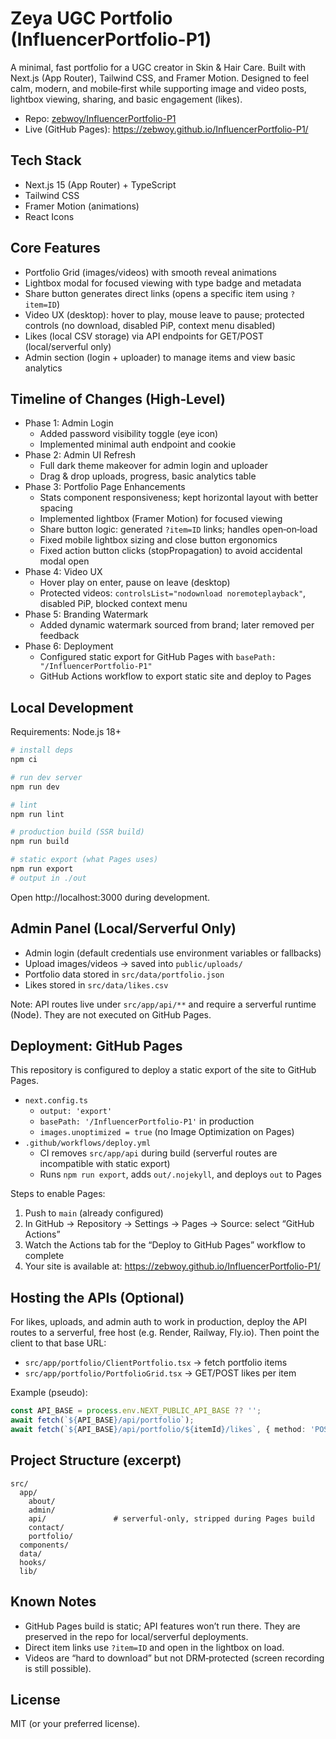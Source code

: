 # Zeya UGC Portfolio (InfluencerPortfolio-P1)

A minimal, fast portfolio for a UGC creator in Skin & Hair Care. Built with Next.js (App Router), Tailwind CSS, and Framer Motion. Designed to feel calm, modern, and mobile‑first while supporting image and video posts, lightbox viewing, sharing, and basic engagement (likes).

- Repo: [zebwoy/InfluencerPortfolio-P1](https://github.com/zebwoy/InfluencerPortfolio-P1)
- Live (GitHub Pages): https://zebwoy.github.io/InfluencerPortfolio-P1/


## Tech Stack
- Next.js 15 (App Router) + TypeScript
- Tailwind CSS
- Framer Motion (animations)
- React Icons


## Core Features
- Portfolio Grid (images/videos) with smooth reveal animations
- Lightbox modal for focused viewing with type badge and metadata
- Share button generates direct links (opens a specific item using `?item=ID`)
- Video UX (desktop): hover to play, mouse leave to pause; protected controls (no download, disabled PiP, context menu disabled)
- Likes (local CSV storage) via API endpoints for GET/POST (local/serverful only)
- Admin section (login + uploader) to manage items and view basic analytics


## Timeline of Changes (High‑Level)
- Phase 1: Admin Login
  - Added password visibility toggle (eye icon)
  - Implemented minimal auth endpoint and cookie
- Phase 2: Admin UI Refresh
  - Full dark theme makeover for admin login and uploader
  - Drag & drop uploads, progress, basic analytics table
- Phase 3: Portfolio Page Enhancements
  - Stats component responsiveness; kept horizontal layout with better spacing
  - Implemented lightbox (Framer Motion) for focused viewing
  - Share button logic: generated `?item=ID` links; handles open‑on‑load
  - Fixed mobile lightbox sizing and close button ergonomics
  - Fixed action button clicks (stopPropagation) to avoid accidental modal open
- Phase 4: Video UX
  - Hover play on enter, pause on leave (desktop)
  - Protected videos: `controlsList="nodownload noremoteplayback"`, disabled PiP, blocked context menu
- Phase 5: Branding Watermark
  - Added dynamic watermark sourced from brand; later removed per feedback
- Phase 6: Deployment
  - Configured static export for GitHub Pages with `basePath: "/InfluencerPortfolio-P1"`
  - GitHub Actions workflow to export static site and deploy to Pages


## Local Development
Requirements: Node.js 18+

```bash
# install deps
npm ci

# run dev server
npm run dev

# lint
npm run lint

# production build (SSR build)
npm run build

# static export (what Pages uses)
npm run export
# output in ./out
```

Open http://localhost:3000 during development.


## Admin Panel (Local/Serverful Only)
- Admin login (default credentials use environment variables or fallbacks)
- Upload images/videos → saved into `public/uploads/`
- Portfolio data stored in `src/data/portfolio.json`
- Likes stored in `src/data/likes.csv`

Note: API routes live under `src/app/api/**` and require a serverful runtime (Node). They are not executed on GitHub Pages.


## Deployment: GitHub Pages
This repository is configured to deploy a static export of the site to GitHub Pages.

- `next.config.ts`
  - `output: 'export'`
  - `basePath: '/InfluencerPortfolio-P1'` in production
  - `images.unoptimized = true` (no Image Optimization on Pages)
- `.github/workflows/deploy.yml`
  - CI removes `src/app/api` during build (serverful routes are incompatible with static export)
  - Runs `npm run export`, adds `out/.nojekyll`, and deploys `out` to Pages

Steps to enable Pages:
1. Push to `main` (already configured)
2. In GitHub → Repository → Settings → Pages → Source: select “GitHub Actions”
3. Watch the Actions tab for the “Deploy to GitHub Pages” workflow to complete
4. Your site is available at: https://zebwoy.github.io/InfluencerPortfolio-P1/


## Hosting the APIs (Optional)
For likes, uploads, and admin auth to work in production, deploy the API routes to a serverful, free host (e.g. Render, Railway, Fly.io). Then point the client to that base URL:
- `src/app/portfolio/ClientPortfolio.tsx` → fetch portfolio items
- `src/app/portfolio/PortfolioGrid.tsx` → GET/POST likes per item

Example (pseudo):
```ts
const API_BASE = process.env.NEXT_PUBLIC_API_BASE ?? '';
await fetch(`${API_BASE}/api/portfolio`);
await fetch(`${API_BASE}/api/portfolio/${itemId}/likes`, { method: 'POST', ... });
```


## Project Structure (excerpt)
```
src/
  app/
    about/
    admin/
    api/               # serverful-only, stripped during Pages build
    contact/
    portfolio/
  components/
  data/
  hooks/
  lib/
```


## Known Notes
- GitHub Pages build is static; API features won’t run there. They are preserved in the repo for local/serverful deployments.
- Direct item links use `?item=ID` and open in the lightbox on load.
- Videos are “hard to download” but not DRM‑protected (screen recording is still possible).


## License
MIT (or your preferred license).
